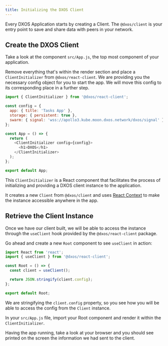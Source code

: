 ```yaml
---
title: Initializing the DXOS Client
---
```


Every DXOS Application starts by creating a Client. The `@dxos/client` is your entry point to save and share data with peers in your network.

## Create the DXOS Client

Take a look at the component `src/App.js`, the top most component of your application.

Remove everything that's within the render section and place a `ClientInitializer` from `@dxos/react-client`.
We are providing you the necessary config object for you to start the app. We will move this config to its corresponding place in a further step.

```jsx:title=src/App.js
import { ClientInitializer } from '@dxos/react-client';

const config = {
  app: { title: 'Tasks App' },
  storage: { persistent: true },
  swarm: { signal: 'wss://apollo3.kube.moon.dxos.network/dxos/signal' },
};

const App = () => {
  return (
    <ClientInitializer config={config}>
      <h1>DXOS</h1>
    </ClientInitializer>
  );
};

export default App;
```

This `ClientInitializer` is a React component that facilitates the process of initializing and providing a DXOS client instance to the application.

It creates a new `Client` from `@dxos/client` and uses [React Context](https://reactjs.org/docs/context.html) to make the instance accessible anywhere in the app.


## Retrieve the Client Instance

Once we have our client built, we will be able to access the instance through the `useClient` hook provided by the `@dxos/react-client` package.

Go ahead and create a new `Root` component to see `useClient` in action:

```jsx:title=src/components/Root.js
import React from 'react';
import { useClient } from '@dxos/react-client';

const Root = () => {
  const client = useClient();

  return JSON.stringify(client.config);
};

export default Root;
```

We are stringifying the `client.config` property, so you see how you will be able to access the config from the `Client` instance.

In your `src/App.js` file, import your Root component and render it within the `ClientInitializer`.

Having the app running, take a look at your browser and you should see printed on the screen the information we had sent to the client.
